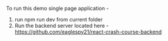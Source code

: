 To run this demo single page application -
1. run npm run dev from current folder
2. Run the backend server located here -
https://github.com/eaglespy21/react-crash-course-backend